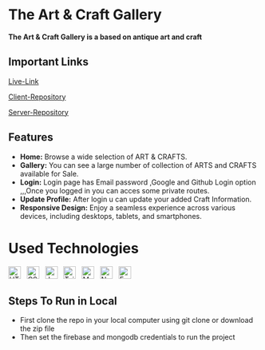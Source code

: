 # The Art & Craft Gallery

**The Art & Craft Gallery is a based on antique art and craft**

## Important Links

[Live-Link](https://assignment-10-58564.web.app)

[Client-Repository](https://github.com/Naimul9/Art_Craft-Client.git)

[Server-Repository](https://github.com/Naimul9/Art_Craft-Server.git)

## Features 

- **Home:** Browse a wide selection of ART & CRAFTS.
- **Gallery:** You can see a large number of collection of ARTS and CRAFTS available for Sale.
- **Login:** Login page has Email password ,Google and Github Login option ,,,Once you logged in you can acces some private routes.
- **Update Profile:** After login u can update your added Craft Information.
- **Responsive Design:** Enjoy a seamless experience across various devices, including desktops, tablets, and smartphones.

# Used Technologies

<a name="learning-now"></a>

[<img src="https://img.shields.io/badge/HTML5-282C34?logo=html5&logoColor=E34F26" alt="HTML5 logo" title="HTML5" height="25" />](https://www.w3schools.com/html)
&nbsp;
<img src="https://img.shields.io/badge/CSS3-282C34?logo=css3&logoColor=1572B6" alt="CSS3 logo" title="CSS3" height="25" />
&nbsp;
<img src="https://img.shields.io/badge/JavaScript-282C34?logo=javascript&logoColor=F7DF1E" alt="JavaScript logo" title="JavaScript" height="25" />
&nbsp;
<img src="https://img.shields.io/badge/Tailwind%20CSS-282C34?logo=tailwind-css&logoColor=38B2AC" alt="Tailwind CSS logo" title="Tailwind CSS" height="25" />
&nbsp;
<img src="https://img.shields.io/badge/MongoDB-282C34?logo=mongodb&logoColor=47A248" alt="MongoDB logo" title="MongoDB" height="25" />
&nbsp;
<img src="https://img.shields.io/badge/Node.js-282C34?logo=node.js&logoColor=339933" alt="Node.js logo" title="Node.js" height="25" />
&nbsp;
<img src="https://img.shields.io/badge/Express-282C34?logo=express&logoColor=FFFFFF" alt="Express.js logo" title="Express.js" height="25" />

<a name="learning-next"></a>

## Steps To Run in Local
- First clone the repo in your local computer using git clone or download the zip file
- Then set the firebase and mongodb credentials to run the project



